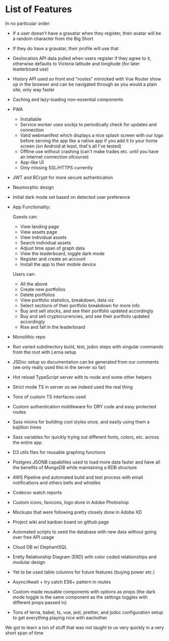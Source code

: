# List of Features

In no particular order:

- If a user doesn't have a gravatar when they register, their avatar will be a random character from the Big Short
- If they do have a gravatar, their profile will use that
- Geolocation API data pulled when users register if they agree to it, otherwise defaults to Victoria latitude and longitude (for later leaderboard use)
- History API used so front end "routes" mimicked with Vue Router show up in the browser and can be navigated through as you would a plain site, only way faster
- Caching and lazy-loading non-essential components
- PWA
  - Installable
  - Service worker uses sockjs to periodically check for updates and connection
  - Valid webmanifest which displays a nice splash screen with our logo before serving the app like a native app if you add it to your home screen (on Android at least, that's all I've tested)
  - Offline use without crashing (can't make trades etc. until you have an internet connection ofcourse)
  - App-like UI
  - Only missing SSL/HTTPS currently
- JWT and BCrypt for more secure authentication
- Neumorphic design
- Initial dark mode set based on detected user preference
- App Functionality:

  Guests can:

  - View landing page
  - View assets page
  - View individual assets
  - Search individual assets
  - Adjust time span of graph data
  - View the leaderboard, toggle dark mode
  - Register and create an account
  - Install the app to their mobile device

  Users can:

  - All the above
  - Create new portfolios
  - Delete portfolios
  - View portfolio statistics, breakdown, data viz
  - Select sections of their portfolio breakdown for more info
  - Buy and sell stocks, and see their portfolio updated accordingly
  - Buy and sell cryptocurrencies, and see their portfolio updated accordingly
  - Rise and fall in the leaderboard

- Monolithic repo
- Run varied subdirectory build, test, jsdoc steps with singular commands from the root with Lerna setup
- JSDoc setup so documentation can be generated from our comments (we only really used this in the server so far)
- Hot reload TypeScript server with ts-node and some other helpers
- Strict mode TS in server so we indeed used the real thing
- Tons of custom TS interfaces used
- Custom authentication middleware for DRY code and easy protected routes
- Sass mixins for building cool styles once, and easily using them a bajillion times
- Sass variables for quickly trying out different fonts, colors, etc. across the entire app
- D3 utils files for reusable graphing functions
- Postgres JSONB capabilites used to load more data faster and have all the benefits of MongoDB while maintaining a RDB structure
- AWS Pipeline and automated build and test process with email notifications and others bells and whistles
- Codecov watch reports
- Custom icons, favicons, logo done in Adobe Photoshop
- Mockups that were following pretty closely done in Adobe XD
- Project wiki and kanban board on github page
- Automated scripts to seed the database with new data without going over free API usage
- Cloud DB w/ ElephantSQL
- Entity Relationship Diagram (ERD) with color coded relationships and modular design
- Yet to be used table columns for future features (buying power etc.)
- Async/Await + try catch ES6+ pattern in routes
- Custom-made reusable components with options as props (the dark mode toggle is the same component as the settings toggles with different props passed in)
- Tons of lerna, babel, ts, vue, jest, prettier, and jsdoc configuration setup to get everything playing nice with eachother

We got to learn a ton of stuff that was not taught to us very quickly in a very short span of time
